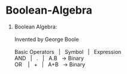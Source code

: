 # Boolean-Algebra

1. Boolean Algebra:\
\
Invented by George Boole\
\
Basic Operators&nbsp;&nbsp;   |   &nbsp;&nbsp;Symbol&nbsp;&nbsp;    |   &nbsp;&nbsp;Expression\
    AND&nbsp;&nbsp;           |     &nbsp;&nbsp;.&nbsp;&nbsp;       |      &nbsp;&nbsp;A.B&nbsp;&nbsp;        -> Binary\
    OR &nbsp;&nbsp;           |     &nbsp;&nbsp;+&nbsp;&nbsp;       |      &nbsp;&nbsp;A+B&nbsp;&nbsp;        -> Binary
    

